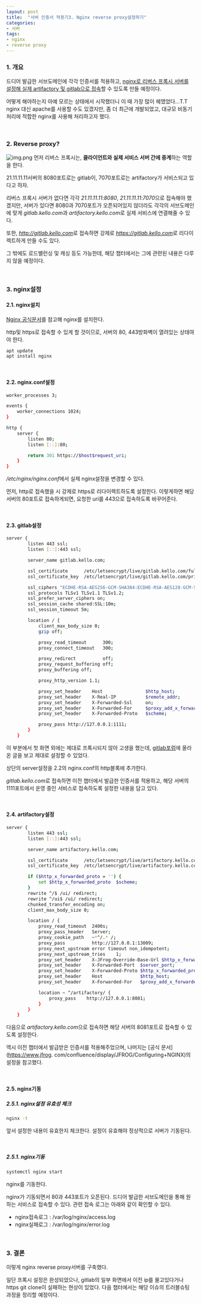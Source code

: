 ```yaml
---
layout: post
title:  "서버 인증서 적용기3. Nginx reverse proxy설정하기"
categories:
- 서버
tags:
- nginx
- reverse proxy
---
```


### 1. 개요
드디어 발급한 서브도메인에 각각 인증서를 적용하고, 
<ins>nginx로 리버스 프록시 서버를 설정해 실제 artifactory 및 gitlab으로 접속</ins>할 수 있도록 만들 예정이다.

어떻게 해야하는지 아예 모르는 상태에서 시작했더니 이 때 가장 많이 헤맸었다...T.T
nginx 대신 apache를 사용할 수도 있겠지만, 좀 더 최근에 개발되었고, 대규모 비동기 처리에 적합한 nginx를 사용해 처리하고자 했다.

<br/>

### 2. Reverse proxy?
![img.png](/assets/images/git/reverse-proxy.png)
먼저 리버스 프록시는, **클라이언트와 실제 서비스 서버 간에 중계**하는 역할을 한다.

21.11.11.11서버의 8080포트로는 gitlab이, 7070포트로는 artifactory가 서비스되고 있다고 하자.

리버스 프록시 서버가 없다면 각각 <var>21.11.11.11:8080</var>, <var>21.11.11.11:7070</var>으로 접속해야 했겠지만,
서버가 있다면 8080과 7070포트가 오픈되어있지 않더라도 각각의 서브도메인에 맞게 <var>gitlab.kello.com</var>과 
<var>artifactory.kello.com</var>로 실제 서비스에 연결해줄 수 있다.

또한, <var>http://gitlab.kello.com</var>로 접속하면 강제로 <var>https://gitlab.kello.com</var>로
리다이렉트하게 만들 수도 있다.

그 밖에도 로드밸런싱 및 캐싱 등도 가능한데, 해당 챕터에서는 그에 관련된 내용은 다루지 않을 예정이다.

<br/>

### 3. nginx설정
#### 2.1. nginx설치
[Nginx 공식문서](https://www.nginx.com/resources/wiki/start/topics/tutorials/install/)를 참고해 nginx를 설치한다.

http및 https로 접속할 수 있게 할 것이므로, 서버의 80, 443방화벽이 열려있는 상태여야 한다.
```bash
apt update
apt install nginx
```

<br/>

#### 2.2. nginx.conf설정
```bash
worker_processes 3;

events {
    worker_connections 1024;
}

http {
    server {
        listen 80;
        listen [::]:80;

        return 301 https://$host$request_uri;
    }
}
```
<var>/etc/nginx/nginx.conf</var>에서 실제 nginx설정을 변경할 수 있다.

먼저, http로 접속했을 시 강제로 https로 리다이렉트하도록 설정한다.
이렇게하면 해당 서버의 80포트로 접속하게되면, 요청한 uri를 443으로 접속하도록 바꾸어준다.

<br/>

#### 2.3. gitlab설정
```bash
server {
        listen 443 ssl;
        listen [::]:443 ssl;

        server_name gitlab.kello.com;

        ssl_certificate      /etc/letsencrypt/live/gitlab.kello.com/fullchain.pem;
        ssl_certificate_key  /etc/letsencrypt/live/gitlab.kello.com/privkey.pem;

        ssl_ciphers "ECDHE-RSA-AES256-GCM-SHA384:ECDHE-RSA-AES128-GCM-SHA256:ECDHE-RSA-AES256-SHA384:ECDHE-RSA-AES128-SHA256:ECDHE-RSA-AES256-SHA:ECDHE-RSA-AES128-SHA:ECDHE-RSA-DES-CBC3-SHA:AES256-GCM-SHA384:AES128-GCM-SHA256:AES256-SHA256:AES128-SHA256:AES256-SHA:AES128-SHA:DES-CBC3-SHA:!aNULL:!eNULL:!EXPORT:!DES:!MD5:!PSK:!RC4";
        ssl_protocols TLSv1 TLSv1.1 TLSv1.2;
        ssl_prefer_server_ciphers on;
        ssl_session_cache shared:SSL:10m;
        ssl_session_timeout 5m;

        location / {
            client_max_body_size 0;
            gzip off;

            proxy_read_timeout      300;
            proxy_connect_timeout   300;

            proxy_redirect          off;
            proxy_request_buffering off;
            proxy_buffering off;

            proxy_http_version 1.1;

            proxy_set_header    Host                $http_host;
            proxy_set_header    X-Real-IP           $remote_addr;
            proxy_set_header    X-Forwarded-Ssl     on;
            proxy_set_header    X-Forwarded-For     $proxy_add_x_forwarded_for;
            proxy_set_header    X-Forwarded-Proto   $scheme;

            proxy_pass http://127.0.0.1:1111;
        }
    }
```

이 부분에서 첫 화면 외에는 제대로 프록시되지 않아 고생을 했는데,
[gitlab포럼](https://forum.gitlab.com/t/nginx-as-reverse-proxy-for-gitlab-with-ssl/1641)에 올라온 글을
보고 제대로 설정할 수 있었다.

상단의 server설정을 2.2의 nginx.conf의 http블록에 추가한다.

<var>gitlab.kello.com</var>로 접속하면 이전 챕터에서 발급한 인증서를 적용하고, 
해당 서버의 1111포트에서 운영 중인 서비스로 접속하도록 설정한 내용을 담고 있다.

<br/>

#### 2.4. artifactory설정
```bash
server {
        listen 443 ssl;
        listen [::]:443 ssl;

        server_name artifactory.kello.com;

        ssl_certificate      /etc/letsencrypt/live/artifactory.kello.com/fullchain.pem;
        ssl_certificate_key  /etc/letsencrypt/live/artifactory.kello.com/privkey.pem;

        if ($http_x_forwarded_proto = '') {
            set $http_x_forwarded_proto  $scheme;
        }
        rewrite ^/$ /ui/ redirect;
        rewrite ^/ui$ /ui/ redirect;
        chunked_transfer_encoding on;
        client_max_body_size 0;

        location / {
            proxy_read_timeout  2400s;
            proxy_pass_header   Server;
            proxy_cookie_path   ~*^/.* /;
            proxy_pass          http://127.0.0.1:13009;
            proxy_next_upstream error timeout non_idempotent;
            proxy_next_upstream_tries    1;
            proxy_set_header    X-JFrog-Override-Base-Url $http_x_forwarded_proto://$host:$server_port;
            proxy_set_header    X-Forwarded-Port  $server_port;
            proxy_set_header    X-Forwarded-Proto $http_x_forwarded_proto;
            proxy_set_header    Host              $http_host;
            proxy_set_header    X-Forwarded-For   $proxy_add_x_forwarded_for;

            location ~ ^/artifactory/ {
                proxy_pass    http://127.0.0.1:8081;
            }
        }
    }
```

다음으로 <var>artifactory.kello.com</var>으로 접속하면 해당 서버의 8081포트로 접속할 수 있도록 설정한다.

역시 이전 챕터에서 발급받은 인증서를 적용해주었으며, 나머지는 [공식 문서](https://www.jfrog.
com/confluence/display/JFROG/Configuring+NGINX)의 설정을 참고했다.

<br/>

#### 2.5. nginx기동
##### 2.5.1. nginx설정 유효성 체크
```bash
nginx -t
```
앞서 설정한 내용이 유효한지 체크한다.
설정이 유효해야 정상적으로 서버가 기동된다.

<br/>

##### 2.5.1. nginx기동
```bash
systemctl nginx start
```
nginx를 기동한다.

nginx가 기동되면서 80과 443포트가 오픈된다. 드디어 발급한 서브도메인을 통해 원하는 서비스로 접속할 수 있다.
관련 접속 로그는 아래와 같이 확인할 수 있다.
- nginx접속로그 : /var/log/nginx/access.log
- nginx실패로그 : /var/log/nginx/error.log

<br/>

### 3. 결론
이렇게 nginx reverse proxy서버를 구축했다.

일단 프록시 설정은 완성되었으나, gitlab의 일부 화면에서 이전 ip를 물고있다거나 https git clone이 실패하는 현상이 있었다.
다음 챕터에서는 해당 이슈의 트러블슈팅 과정을 정리할 예정이다.

